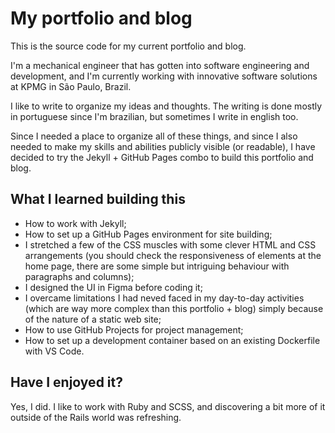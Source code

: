 # My portfolio and blog

This is the source code for my current portfolio and blog.

I'm a mechanical engineer that has gotten into software engineering and development, and I'm currently working with innovative software solutions at KPMG in São Paulo, Brazil.

I like to write to organize my ideas and thoughts. The writing is done mostly in portuguese since I'm brazilian, but sometimes I write in english too.

Since I needed a place to organize all of these things, and since I also needed to make my skills and abilities publicly visible (or readable), I have decided to try the Jekyll + GitHub Pages combo to build this portfolio and blog.

## What I learned building this

- How to work with Jekyll;
- How to set up a GitHub Pages environment for site building;
- I stretched a few of the CSS muscles with some clever HTML and CSS arrangements (you should check the responsiveness of elements at the home page, there are some simple but intriguing behaviour with paragraphs and columns);
- I designed the UI in Figma before coding it;
- I overcame limitations I had neved faced in my day-to-day activities (which are way more complex than this portfolio + blog) simply because of the nature of a static web site;
- How to use GitHub Projects for project management;
- How to set up a development container based on an existing Dockerfile with VS Code.

## Have I enjoyed it?

Yes, I did. I like to work with Ruby and SCSS, and discovering a bit more of it outside of the Rails world was refreshing.
